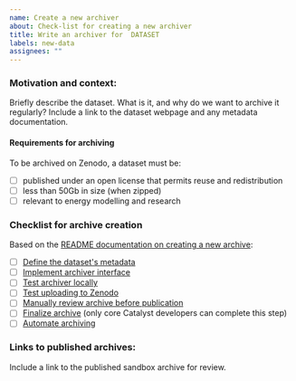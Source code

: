 ```yaml
---
name: Create a new archiver
about: Check-list for creating a new archiver
title: Write an archiver for  DATASET
labels: new-data
assignees: ""
---
```


### Motivation and context:

Briefly describe the dataset. What is it, and why do we want to archive it regularly?
Include a link to the dataset webpage and any metadata documentation.

#### Requirements for archiving

To be archived on Zenodo, a dataset must be:
- [ ] published under an open license that permits reuse and redistribution
- [ ] less than 50Gb in size (when zipped)
- [ ] relevant to energy modelling and research

### Checklist for archive creation

Based on the [README documentation on creating a new archive](https://github.com/catalyst-cooperative/pudl-archiver#adding-a-new-dataset):

- [ ] [Define the dataset's metadata](https://github.com/catalyst-cooperative/pudl-archiver#step-1-define-the-datasets-metadata)
- [ ] [Implement archiver interface](https://github.com/catalyst-cooperative/pudl-archiver#step-2-implement-archiver-interface)
- [ ] [Test archiver locally](https://github.com/catalyst-cooperative/pudl-archiver#step-3-test-archiver-locally)
- [ ] [Test uploading to Zenodo](https://github.com/catalyst-cooperative/pudl-archiver#step-4-test-uploading-to-zenodo)
- [ ] [Manually review archive before publication](https://github.com/catalyst-cooperative/pudl-archiver#step-5-manually-review-your-archive-before-publication)
- [ ] [Finalize archive](https://github.com/catalyst-cooperative/pudl-archiver#step-6-finalizing-the-archive) (only core Catalyst developers can complete this step)
- [ ] [Automate archiving](https://github.com/catalyst-cooperative/pudl-archiver#step-7-automate-archiving)

### Links to published archives:
Include a link to the published sandbox archive for review.